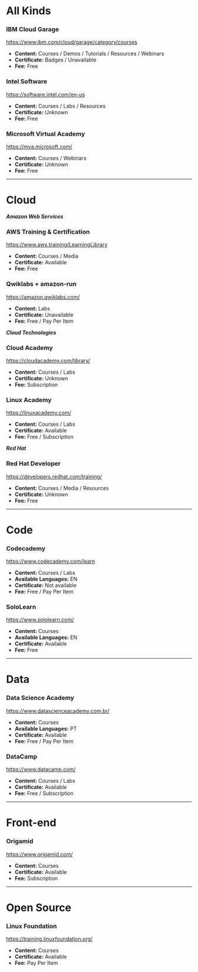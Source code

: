 # All Kinds

### IBM Cloud Garage
https://www.ibm.com/cloud/garage/category/courses
- **Content:** Courses / Demos / Tutorials / Resources / Webinars
- **Certificate:** Badges / Unavailable
- **Fee:** Free

### Intel Software
https://software.intel.com/en-us
- **Content:** Courses / Labs / Resources
- **Certificate:** Unknown
- **Fee:** Free

### Microsoft Virtual Academy
https://mva.microsoft.com/
- **Content:** Courses / Webinars
- **Certificate:** Unknown
- **Fee:** Free

---

# Cloud

***Amazon Web Services***

### AWS Training & Certification
https://www.aws.training/LearningLibrary
- **Content:** Courses / Media
- **Certificate:** Available
- **Fee:** Free

### Qwiklabs + amazon-run
https://amazon.qwiklabs.com/
- **Content:** Labs
- **Certificate:** Unavailable
- **Fee:** Free / Pay Per Item

***Cloud Technologies***

### Cloud Academy
https://cloudacademy.com/library/
- **Content:** Courses / Labs
- **Certificate:** Unknown
- **Fee:** Subscription

### Linux Academy
https://linuxacademy.com/
- **Content:** Courses / Labs
- **Certificate:** Available
- **Fee:** Free / Subscription

***Red Hat***

### Red Hat Developer
https://developers.redhat.com/training/
- **Content:** Courses / Media / Resources
- **Certificate:** Unknown
- **Fee:** Free

---

# Code

### Codecademy
https://www.codecademy.com/learn
- **Content:** Courses / Labs
- **Available Languages:** EN
- **Certificate:** Not available
- **Fee:** Free / Pay Per Item

### SoloLearn
https://www.sololearn.com/
- **Content:** Courses
- **Available Languages:** EN
- **Certificate:** Available
- **Fee:** Free

---

# Data

### Data Science Academy
https://www.datascienceacademy.com.br/
- **Content:** Courses
- **Available Languages:** PT
- **Certificate:** Available
- **Fee:** Free / Pay Per Item

### DataCamp
https://www.datacamp.com/
- **Content:** Courses / Labs
- **Certificate:** Available
- **Fee:** Free / Subscription

---

# Front-end

### Origamid
https://www.origamid.com/
- **Content:** Courses
- **Certificate:** Available
- **Fee:** Subscription

---

# Open Source

### Linux Foundation
https://training.linuxfoundation.org/
- **Content:** Courses
- **Certificate:** Available
- **Fee:** Pay Per Item
